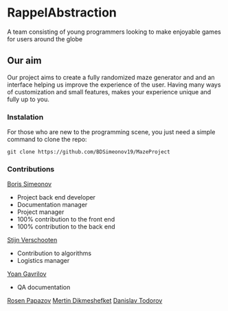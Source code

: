 # RappelAbstraction
A team consisting of young programmers looking to make enjoyable games for users around the globe

## Our aim
Our project aims to create a fully randomized maze generator and and an interface helping us improve the experience of the user. Having many ways of customization and small features, makes your experience unique and fully up to you.

### Instalation
For those who are new to the programming scene, you just need a simple command to clone the repo:

```
git clone https://github.com/BDSimeonov19/MazeProject
```

### Contributions
[Boris Simeonov](https://github.com/BDSimeonov19/)
- Project back end developer
- Documentation manager
- Project manager
- 100% contribution to the front end
- 100% contribution to the back end

[Stijn Verschooten](https://github.com/belgiantrashboy)
- Contribution to algorithms
- Logistics manager

[Yoan Gavrilov](https://github.com/YAGavrilov19/)
- QA documentation

[Rosen Papazov](https://github.com/RMPapazov19/)
[Mertin Dikmeshefket](https://github.com/MSDikmeshefket19/)
[Danislav Todorov](https://github.com/DATodorov19)